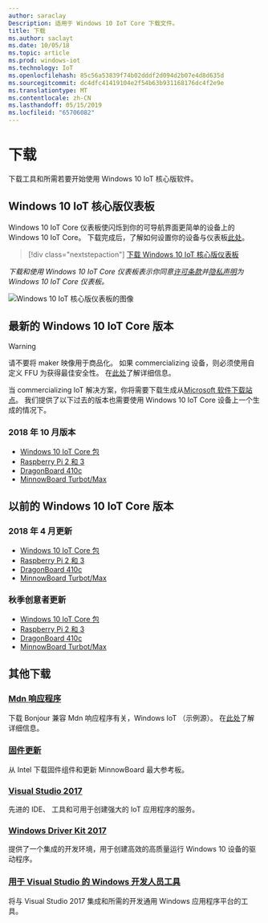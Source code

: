 ```yaml
---
author: saraclay
Description: 适用于 Windows 10 IoT Core 下载文件。
title: 下载
ms.author: saclayt
ms.date: 10/05/18
ms.topic: article
ms.prod: windows-iot
ms.technology: IoT
ms.openlocfilehash: 85c56a53839f74b02dddf2d094d2b07e4d8d635d
ms.sourcegitcommit: dc4dfc41419104e2f54b63b931168176dc4f2e9e
ms.translationtype: MT
ms.contentlocale: zh-CN
ms.lasthandoff: 05/15/2019
ms.locfileid: "65706082"
---
```

# <a name="downloads"></a>下载
下载工具和所需若要开始使用 Windows 10 IoT 核心版软件。

## <a name="windows-10-iot-core-dashboard"></a>Windows 10 IoT 核心版仪表板

Windows 10 IoT Core 仪表板使闪烁到你的可导航界面更简单的设备上的 Windows 10 IoT Core。 下载完成后，了解如何设置你的设备与仪表板[此处](https://docs.microsoft.com/en-gb/windows/iot-core/tutorials/quickstarter/devicesetup#using-the-iot-dashboard-raspberry-pi-minnowboard-nxp)。

> [!div class="nextstepaction"]
> [下载 Windows 10 IoT 核心版仪表板](http://go.microsoft.com/fwlink/?LinkID=708576)

_下载和使用 Windows 10 IoT Core 仪表板表示你同意[许可条款](http://go.microsoft.com/fwlink/?LinkID=703960&clcid=0x4809)并[隐私声明](http://go.microsoft.com/fwlink/?LinkId=521839)为 Windows 10 IoT Core 仪表板。_

![Windows 10 IoT 核心版仪表板的图像](media/IoTDashboard/DASHBOARD-800x450.jpg)

## <a name="latest-windows-10-iot-core-builds"></a>最新的 Windows 10 IoT Core 版本

> [!WARNING]
> 请不要将 maker 映像用于商品化。 如果 commercializing 设备，则必须使用自定义 FFU 为获得最佳安全性。 在[此处](https://docs.microsoft.com/en-us/windows-hardware/manufacture/iot/iot-core-manufacturing-guide)了解详细信息。

当 commercializing IoT 解决方案，你将需要下载生成从[Microsoft 软件下载站点](https://www.microsoft.com/en-us/software-download/windows10IoTCore#!)。 我们提供了以下过去的版本也需要使用 Windows 10 IoT Core 设备上一个生成的情况下。 

### <a name="october-2018-release"></a>2018 年 10 月版本

* [Windows 10 IoT Core 包](https://www.microsoft.com/en-us/software-download/windows10IoTCore#!)
* [Raspberry Pi 2 和 3](https://go.microsoft.com/fwlink/?LinkId=846058)
* [DragonBoard 410c](https://go.microsoft.com/fwlink/?LinkId=846059)
* [MinnowBoard Turbot/Max](https://go.microsoft.com/fwlink/?linkid=846057)


## <a name="previous-windows-10-iot-core-releases"></a>以前的 Windows 10 IoT Core 版本

### <a name="april-2018-update"></a>2018 年 4 月更新

* [Windows 10 IoT Core 包](https://software-download.microsoft.com/download/pr/17134.1.180410-1804.rs4_release_amd64fre_IOTCORE_PACKAGES.iso)
* [Raspberry Pi 2 和 3](https://software-download.microsoft.com/download/pr/17134.1.180410-1804.rs4_release_amd64fre_IOTCORE_RPi.iso)
* [DragonBoard 410c](https://software-download.microsoft.com/download/pr/17134.1.180410-1804.rs4_release_amd64fre_IOTCORE_QCDB410C.iso)
* [MinnowBoard Turbot/Max](https://software-download.microsoft.com/download/pr/17134.1.180410-1804.rs4_release_amd64fre_IOTCORE_MBM.iso)


### <a name="fall-creators-update"></a>秋季创意者更新

* [Windows 10 IoT Core 包](https://software-download.microsoft.com/download/pr/16299.15.170928-1534.rs3_release_amd64fre_IOTCORE_PACKAGES.iso)
* [Raspberry Pi 2 和 3](http://download.microsoft.com/download/9/6/2/9629C69B-02B8-4A82-A4C8-860D6E880C66/16299.15.170928-1534.rs3_release_amd64fre_IOTCORE_RPi.iso)
* [DragonBoard 410c](http://download.microsoft.com/download/1/0/C/10CAECC2-3B60-45BF-BF0D-D0BACF4072E5/16299.15.170928-1534.rs3_release_amd64fre_IOTCORE_QCDB410C.iso)
* [MinnowBoard Turbot/Max](http://download.microsoft.com/download/5/F/9/5F917B68-020E-4993-A972-F1A7038510CF/16299.15.170928-1534.rs3_release_amd64fre_IOTCORE_MBM.iso)


## <a name="other-downloads"></a>其他下载

### <a name="mdns-responderhttpsgomicrosoftcomfwlinklinkid2077676"></a>[Mdn 响应程序](https://go.microsoft.com/fwlink/?linkid=2077676)
下载 Bonjour 兼容 Mdn 响应程序有关，Windows IoT （示例源）。 在[此处](mDNS.md)了解详细信息。

### <a name="firmware-updatehttpfirmwareintelcomprojectsminnowboard-max"></a>[固件更新](http://firmware.intel.com/projects/minnowboard-max)
从 Intel 下载固件组件和更新 MinnowBoard 最大参考板。

### <a name="visual-studio-2017httpswwwvisualstudiocomdownloads"></a>[Visual Studio 2017](https://www.visualstudio.com/downloads/)
先进的 IDE、 工具和可用于创建强大的 IoT 应用程序的服务。

### <a name="windows-driver-kit-2017httpsmsdnmicrosoftcomwindowshardwarehh852365aspx"></a>[Windows Driver Kit 2017](https://msdn.microsoft.com/windows/hardware/hh852365.aspx)
提供了一个集成的开发环境，用于创建高效的高质量运行 Windows 10 设备的驱动程序。

### <a name="windows-developer-tools-for-visual-studiohttpsdevwindowscomen-usdownloads"></a>[用于 Visual Studio 的 Windows 开发人员工具](https://dev.windows.com/en-us/downloads)
将与 Visual Studio 2017 集成和所需的开发通用 Windows 应用程序平台的工具。 
